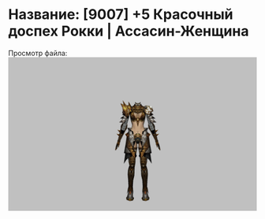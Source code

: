 # Название: [9007] +5 Красочный доспех Рокки | Ассасин-Женщина

Просмотр файла:
![p070032.png](p070032.png)